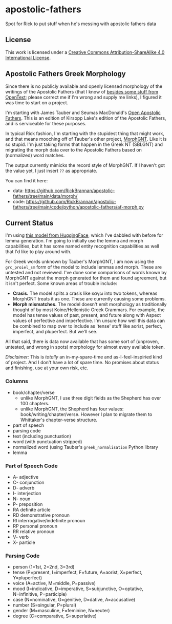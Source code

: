 # apostolic-fathers
 Spot for Rick to put stuff when he's messing with apostolic fathers data

## License
This work is licensed under a [Creative Commons Attribution-ShareAlike 4.0 International License](http://creativecommons.org/licenses/by-sa/4.0/).

## Apostolic Fathers Greek Morphology

Since there is no publicly available and openly licensed morphology of the writings of the Apostolic Fathers 
(that I know of [besides some stuff from OpenText](https://github.com/OpenText-org/non_NT_annotation); please 
correct me if I'm wrong and supply me links), I figured it was time to start on a project.

I'm starting with James Tauber and Seumas MacDonald's [Open Apostolic Fathers](https://github.com/jtauber/apostolic-fathers).
This is an edition of Kirsopp Lake's edition of the Apostolic Fathers, and is serviceable for these purposes.

In typical Rick fashion, I'm starting with the stupidest thing that might work, and that means mooching off of Tauber's other
project, [MorphGNT](https://github.com/MorphGNT). Like it is so stupid. I'm just taking forms that happen in the Greek NT (SBLGNT) and 
migrating the morph data over to the Apostolic Fathers based on (normalized) word matches.

The output currently mimicks the record style of MorphGNT. If I haven't got the value yet, I just insert `??` as appropriate.

You can find it here:

* data: https://github.com/RickBrannan/apostolic-fathers/tree/main/data/morph/
* code: https://github.com/RickBrannan/apostolic-fathers/tree/main/code/python/apostolic-fathers/af-morph.py

## Current Status

I'm using [this model from HuggingFace](https://huggingface.co/Jacobo/grc_proiel_lg), which
I've dabbled with before for lemma generation. I'm going to initially use the lemma and morph capabilities,
but it has some named entity recognition capabilities as well that I'd like to play around with.

For Greek words unknown by Tauber's MorphGNT, I am now using the `grc_proiel_sm` form of the model to 
include lemmas and morph. These are untested and not reviewed. I've done some comparisons of words known
by MorphGNT against the morph generated for them and found agreement, but it isn't perfect. Some known areas
of trouble include:

* **Crasis.** The model splits a crasis like καγω into two tokens, whereas MorphGNT treats it as one. These are currently causing some problems.
* **Morph mismatches.** The model doesn't emit morphology as traditionally thought of by most Koine/Hellenistic Greek Grammars. For example,
the model has tense values of past, present, and future along with Aspect values of perfective and imperfective. I'm unsure how well this 
data can be combined to map over to include as 'tense' stuff like aorist, perfect, imperfect, and pluperfect. But we'll see.

All that said, there is data now available that has some sort of (unproven, untested, and wrong in spots) morphology for
almost every available token.

*Disclaimer:* This is _totally_ an in-my-spare-time and as-I-feel-inspiried kind of project. And I don't have a lot of spare time. No promises 
about status and finishing, use at your own risk, etc.

### Columns

 * book/chapter/verse
   * unlike MorphGNT, I use three digit fields as the Shepherd has over 100 chapters.
   * unlike MorphGNT, the Shepherd has four values: book/writing/chapter/verse. However I plan to migrate them to Whittaker's chapter-verse structure.
 * part of speech
 * parsing code
 * text (including punctuation)
 * word (with punctuation stripped)
 * normalized word (using Tauber's `greek_normalisation` Python library
 * lemma

### Part of Speech Code

* A- adjective  
* C- conjunction  
* D- adverb  
* I- interjection  
* N- noun  
* P- preposition  
* RA definite article  
* RD demonstrative pronoun  
* RI interrogative/indefinite pronoun  
* RP personal pronoun  
* RR relative pronoun  
* V- verb  
* X- particle  

### Parsing Code

 * person (1=1st, 2=2nd, 3=3rd)
 * tense (P=present, I=imperfect, F=future, A=aorist, X=perfect, Y=pluperfect)
 * voice (A=active, M=middle, P=passive)
 * mood (I=indicative, D=imperative, S=subjunctive, O=optative, N=infinitive, P=participle)
 * case (N=nominative, G=genitive, D=dative, A=accusative)
 * number (S=singular, P=plural)
 * gender (M=masculine, F=feminine, N=neuter)
 * degree (C=comparative, S=superlative)
 
